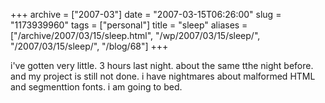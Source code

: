 +++
archive = ["2007-03"]
date = "2007-03-15T06:26:00"
slug = "1173939960"
tags = ["personal"]
title = "sleep"
aliases = ["/archive/2007/03/15/sleep.html", "/wp/2007/03/15/sleep/", "/2007/03/15/sleep/", "/blog/68"]
+++

i've gotten very little. 3 hours last night. about the same tthe night
before. and my project is still not done. i have nightmares about
malformed HTML and segmenttion fonts. i am going to bed.

